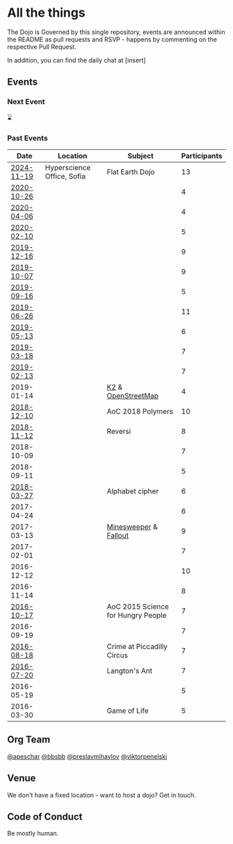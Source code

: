 # All the things

The Dojo is Governed by this single repository, events are announced within the README as pull requests and RSVP - happens by commenting on the respective Pull Request.

In addition, you can find the daily chat at [insert]


## Events

### Next Event 

:hourglass:

### Past Events

| Date  | Location | Subject | Participants |
| ------------- | ------------- | ------------- | ------------- |
| [2024-11-19](https://github.com/lambda-dojo-sofia/all-the-things/tree/master/2024-11-19) | Hyperscience Office, Sofia | Flat Earth Dojo | 13 |
| [2020-10-26](https://github.com/lambda-dojo-sofia/all-the-things/tree/master/2020-10-26) | | | 4 |
| [2020-04-06](https://github.com/lambda-dojo-sofia/all-the-things/tree/master/2020-04-07) | | | 4 |
| [2020-02-10](https://github.com/lambda-dojo-sofia/all-the-things/tree/master/2020-02-10) | | | 5 |
| [2019-12-16](https://github.com/lambda-dojo-sofia/all-the-things/tree/master/2019-12-16) | | | 9 |
| [2019-10-07](https://github.com/lambda-dojo-sofia/all-the-things/tree/master/2019-10-07) | | | 9 |
| [2019-09-16](https://github.com/lambda-dojo-sofia/all-the-things/tree/master/2019-09-16) | | | 5 |
| [2019-06-26](https://github.com/lambda-dojo-sofia/all-the-things/tree/master/2019-06-26) | | | 11 |
| [2019-05-13](https://github.com/lambda-dojo-sofia/all-the-things/tree/master/2019-05-13) | | | 6 |
| [2019-03-18](https://github.com/lambda-dojo-sofia/all-the-things/tree/master/2019-03-18) | | | 7 |
| [2019-02-13](https://github.com/lambda-dojo-sofia/all-the-things/tree/master/2019-02-13) | | | 7 |
| 2019-01-14 | | [K2](https://github.com/lambda-dojo-sofia/k2) & [OpenStreetMap](https://github.com/lambda-dojo-sofia/open-street-map) | 4 |
| [2018-12-10](https://github.com/lambda-dojo-sofia/polymers-aoc2018-05) | | AoC 2018 Polymers | 10 |
| [2018-11-12](https://github.com/lambda-dojo-sofia/reversi) | | Reversi | 8 |
| 2018-10-09 | | | 7 |
| 2018-09-11 | | | 5 |
| [2018-03-27](https://github.com/lambda-dojo-sofia/alphabet-cipher) | | Alphabet cipher | 6 |
| 2017-04-24 | | | 6 |
| 2017-03-13 | | [Minesweeper](https://github.com/lambda-dojo-sofia/minesweeper-count) & [Fallout](https://github.com/lambda-dojo-sofia/fallout-terminal) | 9 |
| 2017-02-01 | | | 7 |
| 2016-12-12 | | | 10 |
| 2016-11-14 | | | 8 |
| [2016-10-17](https://github.com/lambda-dojo-sofia/advent-of-code-day-15) | | AoC 2015 Science for Hungry People | 7 |
| 2016-09-19 | | | 7 |
| [2016-08-18](https://github.com/lambda-dojo-sofia/piccadilly-circus-crime) | | Crime at Piccadilly Circus | 7 |
| [2016-07-20](https://github.com/lambda-dojo-sofia/langtons-ant) | | Langton's Ant | 7 |
| 2016-05-19 | | | 5 |
| 2016-03-30 | | Game of Life | 5 |


## Org Team

[@apeschar](https://github.com/apeschar)
[@bbsbb](https://github.com/bbsbb)
[@preslavmihaylov](https://github.com/preslavmihaylov)
[@viktorpenelski](https://github.com/viktorpenelski)

## Venue

We don't have a fixed location - want to host a dojo? Get in touch.

## Code of Conduct

Be mostly human.

